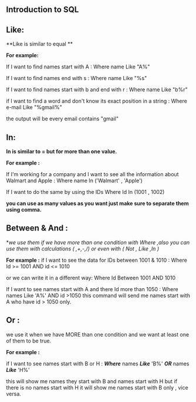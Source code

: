 ## Introduction to SQL
## Like:

**Like is similar to equal ** 

**For example:**

If I want to find names start with A :
Where name Like "A%"

If I want to find names end with s :
Where name Like "%s"

If I want to find names start with b and end with r :
Where name Like "b%r"

if I want to find a word and don't know its exact position in a string :
Where e-mail Like "%gmail%"

the output will be every email contains "gmail"

## In:
**In is similar to = but for more than one value.**

**For example :**

If I'm working for a company and I want to see all the information about Walmart and Apple :
Where name In ('Walmart' , 'Apple')

If I want to do the same by using the IDs
Where Id In (1001 , 1002)

**you can use as many values as you want just make sure to separate them using comma.**


## Between & And :
**we use them if we have more than one condition with Where ,also you can use them with calculations  ( *,+,-,/) or even with ( Not , Like ,In )**

**For example :**
if I want to see the data for IDs between 1001 & 1010  :
Where  Id >= 1001 AND id <= 1010

or we can write it in a different way:
Where Id Between 1001 AND 1010

If I want to see names start with A and there Id more than 1050 :
Where  names Like 'A%'  AND  id >1050
this command will send me names start with A who have id > 1050  only.


## Or :
we use it when we have MORE than one condition and we want at least one of them to be true.

**For example :**

if I want to see names start with B or H :
***Where*** names ***Like*** 'B%' ***OR*** names ***Like*** 'H%'

this will show me names they start with B and names start with H 
but if there is no names start with H it will show me names start with B only , vice versa.



